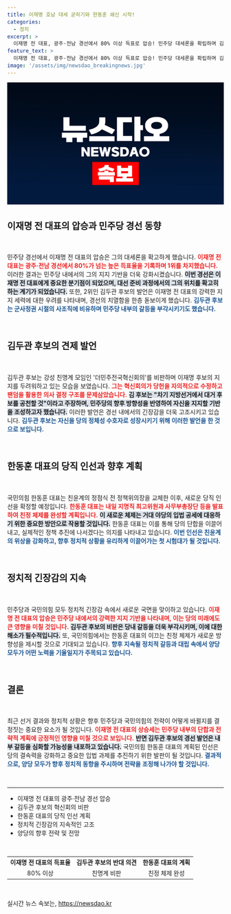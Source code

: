 ```yaml
---
title: 이재명 호남 대세 굳히기와 한동훈 쇄신 시작!
categories:
  - 정치
excerpt: >
  이재명 전 대표, 광주·전남 경선에서 80% 이상 득표로 압승! 민주당 대세론을 확립하며 김두관 후보와의 격차를 더욱 벌렸습니다. 국민의힘은 한동훈 대표 체제로의 변화를 앞두고, 향후 정치 지형에 어떤 영향을 미칠지 주목됩니다.
feature_text: >
  이재명 전 대표, 광주·전남 경선에서 80% 이상 득표로 압승! 민주당 대세론을 확립하며 김두관 후보와의 격차를 더욱 벌렸습니다. 국민의힘은 한동훈 대표 체제로의 변화를 앞두고, 향후 정치 지형에 어떤 영향을 미칠지 주목됩니다.
image: '/assets/img/newsdao_breakingnews.jpg'
---
```


<p><img src="/assets/img/newsdao_breakingnews.jpg" alt="bookingtag 속보" /></p>

<h2 data-ke-size="size26">이재명 전 대표의 압승과 민주당 경선 동향</h2>

<p data-ke-size="size16">&nbsp;</p>

<p>민주당 경선에서 이재명 전 대표의 압승은 그의 대세론을 확고하게 했습니다. <b><span style="color: #ee2323;">이재명 전 대표는 광주·전남 경선에서 80%가 넘는 높은 득표율을 기록하며 1위를 차지했습니다.</span></b> 이러한 결과는 민주당 내에서의 그의 지지 기반을 더욱 강화시켰습니다. <b><span style="background-color: #21538527;">이번 경선은 이재명 전 대표에게 중요한 분기점이 되었으며, 대선 준비 과정에서의 그의 위치를 확고히 하는 계기가 되었습니다.</span></b> 또한, 2위인 김두관 후보의 발언은 이재명 전 대표의 강력한 지지 세력에 대한 우려를 나타내며, 경선의 치열함을 한층 돋보이게 했습니다. <b><span style="color: #1a5490;">김두관 후보는 군사정권 시절의 사조직에 비유하며 민주당 내부의 갈등을 부각시키기도 했습니다.</span></b> </p>

<p data-ke-size="size16">&nbsp;</p>

<h2 data-ke-size="size26">김두관 후보의 견제 발언</h2>

<p data-ke-size="size16">&nbsp;</p>

<p>김두관 후보는 강성 친명계 모임인 '더민주전국혁신회의'를 비판하며 이재명 후보의 지지를 두려워하고 있는 모습을 보였습니다. <b><span style="color: #ee2323;">그는 혁신회의가 당헌을 자의적으로 수정하고 팬덤을 활용한 의사 결정 구조를 문제삼았습니다.</span></b> <b><span style="background-color: #21538527;">김 후보는 "차기 지방선거에서 대거 후보를 공천할 것"이라고 주장하며, 민주당의 향후 방향성을 반영하여 자신을 지지할 기반을 조성하고자 했습니다.</span></b> 이러한 발언은 경선 내에서의 긴장감을 더욱 고조시키고 있습니다. <b><span style="color: #1a5490;">김두관 후보는 자신을 당의 정체성 수호자로 성장시키기 위해 이러한 발언을 한 것으로 보입니다.</span></b> </p>

<p data-ke-size="size16">&nbsp;</p>

<h2 data-ke-size="size26">한동훈 대표의 당직 인선과 향후 계획</h2>

<p data-ke-size="size16">&nbsp;</p>

<p>국민의힘 한동훈 대표는 친윤계의 정점식 전 정책위의장을 교체한 이후, 새로운 당직 인선을 확정할 예정입니다. <b><span style="color: #ee2323;">한동훈 대표는 내일 지명직 최고위원과 사무부총장단 등을 발표하여 친정 체제를 완성할 계획입니다.</span></b> <b><span style="background-color: #21538527;">이 새로운 체제는 거대 야당의 입법 공세에 대응하기 위한 중요한 방안으로 작용할 것입니다.</span></b> 한동훈 대표는 이를 통해 당의 단합을 이끌어내고, 실제적인 정책 추진에 나서겠다는 의지를 나타내고 있습니다. <b><span style="color: #1a5490;">이번 인선은 친윤계의 위상을 강화하고, 향후 정치적 상황을 유리하게 이끌어가는 첫 시험대가 될 것입니다.</span></b> </p>

<p data-ke-size="size16">&nbsp;</p>

<h2 data-ke-size="size26">정치적 긴장감의 지속</h2>

<p data-ke-size="size16">&nbsp;</p>

<p>민주당과 국민의힘 모두 정치적 긴장감 속에서 새로운 국면을 맞이하고 있습니다. <b><span style="color: #ee2323;">이재명 전 대표의 압승은 민주당 내에서의 강력한 지지 기반을 나타내며, 이는 당의 미래에도 큰 영향을 미칠 것입니다.</span></b> <b><span style="background-color: #21538527;">김두관 후보의 비판은 당내 갈등을 더욱 부각시키며, 이에 대한 해소가 필수적입니다.</span></b> 또, 국민의힘에서는 한동훈 대표의 이끄는 친정 체제가 새로운 방향성을 제시할 것으로 기대되고 있습니다. <b><span style="color: #1a5490;">향후 지속될 정치적 갈등과 대립 속에서 양당 모두가 어떤 노력을 기울일지가 주목되고 있습니다.</span></b></p>

<p data-ke-size="size16">&nbsp;</p>

<h2 data-ke-size="size26">결론</h2>

<p data-ke-size="size16">&nbsp;</p>

<p>최근 선거 결과와 정치적 상황은 향후 민주당과 국민의힘의 전략이 어떻게 바뀔지를 결정짓는 중요한 요소가 될 것입니다. <b><span style="color: #ee2323;">이재명 전 대표의 상승세는 민주당 내부의 단합과 전략적 계획에 긍정적인 영향을 미칠 것으로 보입니다.</span></b> <b><span style="background-color: #21538527;">반면 김두관 후보의 경선 발언은 내부 갈등을 심화할 가능성을 내포하고 있습니다.</span></b> 국민의힘 한동훈 대표의 계획된 인선은 당의 결속력을 강화하고 중요한 입법 과제를 추진하기 위한 발판이 될 것입니다. <b><span style="color: #1a5490;">결과적으로, 양당 모두가 향후 정치적 동향을 주시하며 전략을 조정해 나가야 할 것입니다.</span></b> </p>

<p data-ke-size="size16">&nbsp;</p>

<hr />

<ul>
    <li>이재명 전 대표의 광주·전남 경선 압승</li>
    <li>김두관 후보의 혁신회의 비판</li>
    <li>한동훈 대표의 당직 인선 계획</li>
    <li>정치적 긴장감의 지속적인 고조</li>
    <li>양당의 향후 전략 및 전망</li>
</ul>

<p data-ke-size="size16">&nbsp;</p>

<table style="width:100%; border-collapse:collapse;">
    <tr>
        <td style="text-align: center; height: 17px;"><b>이재명 전 대표의 득표율</b></td>
        <td style="text-align: center; height: 17px;"><b>김두관 후보의 반대 의견</b></td>
        <td style="text-align: center; height: 17px;"><b>한동훈 대표의 계획</b></td>
    </tr>
    <tr>
        <td style="text-align: center; height: 17px;">80% 이상</td>
        <td style="text-align: center; height: 17px;">친명계 비판</td>
        <td style="text-align: center; height: 17px;">친정 체제 완성</td>
    </tr>
</table>

<p data-ke-size="size16">&nbsp;</p>
실시간 뉴스 속보는, <a href="https://newsdao.kr" rel="dofollow">https://newsdao.kr</a>


